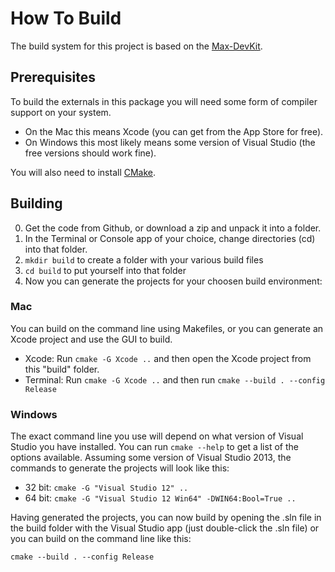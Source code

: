 # How To Build

The build system for this project is based on the [Max-DevKit](https://github.com/Cycling74/max-devkit).


## Prerequisites

To build the externals in this package you will need some form of compiler support on your system. 

* On the Mac this means Xcode (you can get from the App Store for free). 
* On Windows this most likely means some version of Visual Studio (the free versions should work fine).

You will also need to install [CMake](https://cmake.org/download/).


## Building

0. Get the code from Github, or download a zip and unpack it into a folder.
1. In the Terminal or Console app of your choice, change directories (cd) into that folder.
2. `mkdir build` to create a folder with your various build files
3. `cd build` to put yourself into that folder
4. Now you can generate the projects for your choosen build environment:

### Mac 

You can build on the command line using Makefiles, or you can generate an Xcode project and use the GUI to build.

* Xcode: Run `cmake -G Xcode ..` and then open the Xcode project from this "build" folder.
* Terminal: Run `cmake -G Xcode ..` and then run `cmake --build . --config Release`

### Windows

The exact command line you use will depend on what version of Visual Studio you have installed.  You can run `cmake --help` to get a list of the options available.  Assuming some version of Visual Studio 2013, the commands to generate the projects will look like this:

* 32 bit: `cmake -G "Visual Studio 12" ..`
* 64 bit: `cmake -G "Visual Studio 12 Win64" -DWIN64:Bool=True ..`

Having generated the projects, you can now build by opening the .sln file in the build folder with the Visual Studio app (just double-click the .sln file) or you can build on the command line like this:

`cmake --build . --config Release`
